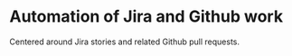 # Automation of Jira and Github work

Centered around Jira stories and related Github pull requests.
